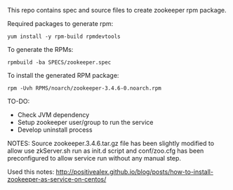 This repo contains spec and source files to create zookeeper rpm package.

Required packages to generate rpm:

	yum install -y rpm-build rpmdevtools

To generate the RPMs:

	rpmbuild -ba SPECS/zookeeper.spec

To install the generated RPM package:

	rpm -Uvh RPMS/noarch/zookeeper-3.4.6-0.noarch.rpm

TO-DO:
- Check JVM dependency
- Setup zookeeper user/group to run the service
- Develop uninstall process

NOTES:
Source zookeeper.3.4.6.tar.gz file has been slightly modified to allow use zkServer.sh run as init.d script
and conf/zoo.cfg has been preconfigured to allow service run without any manual step.

Used this notes:
http://positivealex.github.io/blog/posts/how-to-install-zookeeper-as-service-on-centos/	
